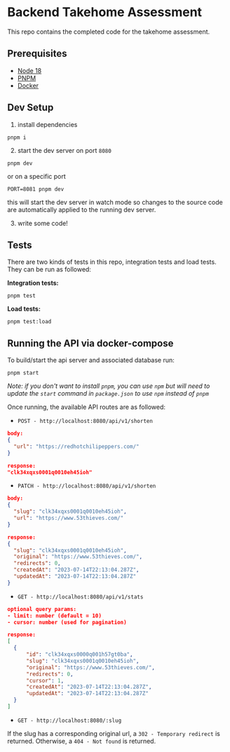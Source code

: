 # Backend Takehome Assessment

This repo contains the completed code for the takehome assessment.

## Prerequisites

- [Node 18](https://nodejs.org/en/download)
- [PNPM](https://pnpm.io/installation)
- [Docker](https://docs.docker.com/engine/install/)

## Dev Setup

1. install dependencies

```
pnpm i
```

2. start the dev server on port `8080`

```
pnpm dev
```

or on a specific port

```
PORT=8081 pnpm dev
```

this will start the dev server in watch mode so changes to the source code are automatically applied to the running dev server.

3. write some code!

## Tests

There are two kinds of tests in this repo, integration tests and load tests. They can be run as followed:

**Integration tests:**

```
pnpm test
```

**Load tests:**

```
pnpm test:load
```

## Running the API via docker-compose

To build/start the api server and associated database run:

```
pnpm start
```

_Note: if you don't want to install `pnpm`, you can use `npm` but will need to update the `start` command in `package.json` to use `npm` instead of `pnpm`_

Once running, the available API routes are as followed:

- `POST - http://localhost:8080/api/v1/shorten`

```json
body:
{
  "url": "https://redhotchilipeppers.com/"
}

response:
"clk34xqxs0001q0010eh45ioh"
```

- `PATCH - http://localhost:8080/api/v1/shorten`

```json
body:
{
  "slug": "clk34xqxs0001q0010eh45ioh",
  "url": "https://www.53thieves.com/"
}

response:
{
  "slug": "clk34xqxs0001q0010eh45ioh",
  "original": "https://www.53thieves.com/",
  "redirects": 0,
  "createdAt": "2023-07-14T22:13:04.287Z",
  "updatedAt": "2023-07-14T22:13:04.287Z"
}
```

- `GET - http://localhost:8080/api/v1/stats`

```json
optional query params:
- limit: number (default = 10)
- cursor: number (used for pagination)

response:
[
  {
      "id": "clk34xqxs0000q001h57gt0ba",
      "slug": "clk34xqxs0001q0010eh45ioh",
      "original": "https://www.53thieves.com/",
      "redirects": 0,
      "cursor": 1,
      "createdAt": "2023-07-14T22:13:04.287Z",
      "updatedAt": "2023-07-14T22:13:04.287Z"
  }
]
```

- `GET - http://localhost:8080/:slug`

If the slug has a corresponding original url, a `302 - Temporary redirect` is returned. Otherwise, a `404 - Not found` is returned.

